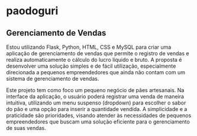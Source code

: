 # paodoguri
## Gerenciamento de Vendas
Estou utilizando Flask, Python, HTML, CSS e MySQL para criar uma aplicação de gerenciamento de vendas que permite o registro de vendas e realiza automaticamente o cálculo do lucro líquido e bruto. A proposta é desenvolver uma solução simples e de fácil utilização, especialmente direcionada a pequenos empreendedores que ainda não contam com um sistema de gerenciamento de vendas.

Este projeto tem como foco um pequeno negócio de pães artesanais. Na interface da aplicação, o usuário poderá registrar uma venda de maneira intuitiva, utilizando um menu suspenso (dropdown) para escolher o sabor do pão e uma opção para inserir a quantidade vendida. A simplicidade e a praticidade são prioridades, visando atender às necessidades de pequenos empreendedores que buscam uma solução eficiente para o gerenciamento de suas vendas.
